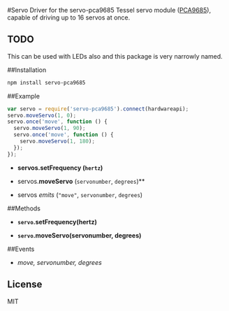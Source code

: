 #Servo
Driver for the servo-pca9685 Tessel servo module ([PCA9685](http://www.adafruit.com/datasheets/PCA9685.pdf)), capable of driving up to 16 servos at once.

## TODO

This can be used with LEDs also and this package is very narrowly named.

##Installation
```sh
npm install servo-pca9685
```

##Example
```js
var servo = require('servo-pca9685').connect(hardwareapi);
servo.moveServo(1, 0);
servo.once('move', function () {
  servo.moveServo(1, 90);
  servo.once('move', function () {
    servo.moveServo(1, 180);
  });
});
```

*  **servos.<b>setFrequency</b> (`hertz`)** 

*  servos.<b>moveServo</b> (`servonumber`, `degrees`)** 

*  servos *emits* (`"move"`, `servonumber`, `degrees`)

##Methods

*  **`servo`.setFrequency(hertz)**

*  **`servo`.moveServo(servonumber, degrees)**

##Events

*  *move, servonumber, degrees*

## License

MIT
